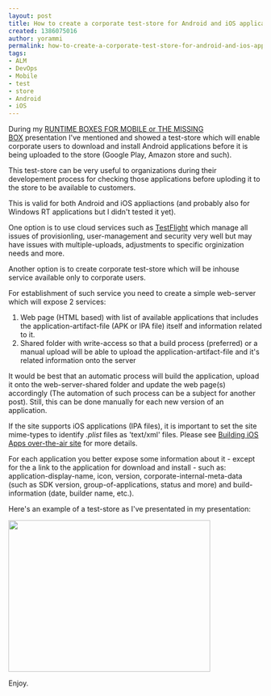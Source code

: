 ```yaml
---
layout: post
title: How to create a corporate test-store for Android and iOS applications
created: 1386075016
author: yorammi
permalink: how-to-create-a-corporate-test-store-for-android-and-ios-applications
tags:
- ALM
- DevOps
- Mobile
- test
- store
- Android
- iOS
---
```

<p>During my <a href="http://www.slideshare.net/YoramMichaeli/what-boxismissing">RUNTIME BOXES FOR MOBILE or THE MISSING BOX</a>&nbsp;presentation I&#39;ve mentioned and showed a test-store which will enable corporate users to download and install Android applications before it is being uploaded to the store (Google Play, Amazon store and such).</p>

<p>This test-store can be very useful to organizations during their developement process for checking those applications before uploding it to the store to be available to customers.</p>

<p>This is valid for both Android and iOS appliactions (and probably also for Windows RT applications but I didn&#39;t tested it yet).</p>

<p>One option is to use cloud services such as <a href="https://testflightapp.com/">TestFlight</a>&nbsp;which manage all issues of provisionling, user-management and security very well but may have issues with multiple-uploads, adjustments to specific orginization needs and more.</p>

<p>Another option is to create corporate test-store which will be inhouse service available only to corporate users.</p>

<p>For establishment of such service you need to create a simple web-server which will expose 2 services:</p>

<ol>
	<li>Web page (HTML based) with list of available applications that includes the application-artifact-file (APK or IPA file) itself and information related to it.</li>
	<li>Shared folder with write-access so that a build process (preferred) or a manual upload will be able to upload the application-artifact-file and it&#39;s related information onto the server</li>
</ol>

<p>It would be best that an automatic process will build the application, upload it onto the web-server-shared folder and update the web page(s) accordingly (The automation of such process can be a subject for another post). Still, this can be done manually for each new version of an application.</p>

<p>If the site supports iOS applications (IPA files), it is important to set the site mime-types to identify <em>.plist</em> files as &#39;text/xml&#39; files. Please see <a href="http://tikalk.com/node/12276">Building iOS Apps over-the-air site</a> for more details.</p>

<p>For each application you better expose some information about it - except for the a link to the application for download and install -&nbsp;such as: application-display-name, icon, version, corporate-internal-meta-data (such as SDK version, group-of-applications, status and more) and build-information (date, builder name, etc.).</p>

<p>Here&#39;s an example of a test-store as I&#39;ve presentated in my presentation:</p>

<p><img alt="" src="/sites/default/files/images/TestStore.png" style="width: 400px; height: 300px;" /></p>

<p>Enjoy.</p>

<p>&nbsp;</p>

<p>&nbsp;</p>
